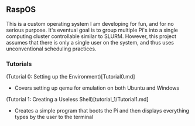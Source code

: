 ## RaspOS

This is a custom operating system I am developing for fun, and for no serious purpose. It's eventual goal is to group multiple Pi's into a single computing cluster controllable similar to SLURM. However, this project assumes that there is only a single user on the system, and thus uses unconventional scheduling practices. 

### Tutorials

(Tutorial 0: Setting up the Environment)[Tutorial0.md]

* Covers setting up qemu for emulation on both Ubuntu and Windows

(Tutorial 1: Creating a Useless Shell)[tutorial_1/Tutorial1.md]

* Creates a simple program that boots the Pi and then displays everything types by the user to the terminal